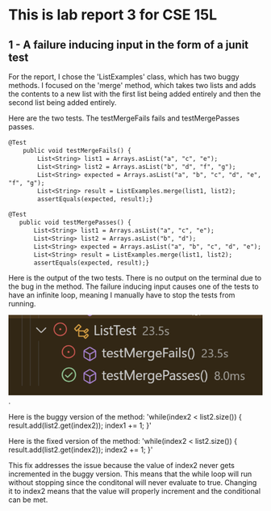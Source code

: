 # This is lab report 3 for CSE 15L

## 1 - A failure inducing input in the form of a junit test
For the report, I chose the 'ListExamples' class, which has two buggy methods. I focused on the 'merge' method, which takes two lists and adds the contents to a 
new list with the first list being added entirely and then the second list being added entirely.

Here are the two tests. The testMergeFails fails and testMergePasses passes.
```
@Test
    public void testMergeFails() {
        List<String> list1 = Arrays.asList("a", "c", "e");
        List<String> list2 = Arrays.asList("b", "d", "f", "g");  
        List<String> expected = Arrays.asList("a", "b", "c", "d", "e", "f", "g");
        List<String> result = ListExamples.merge(list1, list2);
        assertEquals(expected, result);}
```
 ```
 @Test
    public void testMergePasses() {
        List<String> list1 = Arrays.asList("a", "c", "e");
        List<String> list2 = Arrays.asList("b", "d"); 
        List<String> expected = Arrays.asList("a", "b", "c", "d", "e");
        List<String> result = ListExamples.merge(list1, list2);
        assertEquals(expected, result);}
```
Here is the output of the two tests. There is no output on the terminal due to the bug in the method. The failure inducing input causes one of the tests to have an infinite loop, meaning I manually have to stop the tests from running.

![image](testResults.png).

Here is the buggy version of the method:
'while(index2 < list2.size()) {
      result.add(list2.get(index2));
      index1 += 1;
    }'

Here is the fixed version of the method:
'while(index2 < list2.size()) {
      result.add(list2.get(index2));
      index2 += 1;
    }'


This fix addresses the issue because the value of index2 never gets incremented in the buggy version. This means that the while loop will run without stopping since the conditonal will never evaluate to true. Changing it to index2 means that the value will properly increment and the conditional can be met.
    
